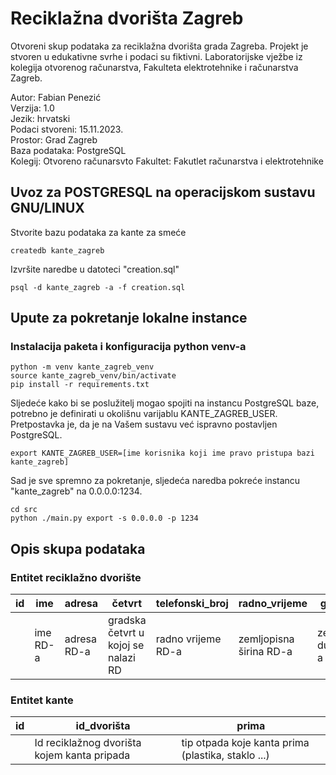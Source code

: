 # Reciklažna dvorišta Zagreb

Otvoreni skup podataka za reciklažna dvorišta grada Zagreba. Projekt je stvoren u edukativne svrhe i
podaci su fiktivni.
Laboratorijske vježbe iz kolegija otvorenog računarstva, Fakulteta elektrotehnike i računarstva Zagreb.

Autor: Fabian Penezić\
Verzija: 1.0\
Jezik: hrvatski\
Podaci stvoreni: 15.11.2023.\
Prostor: Grad Zagreb\
Baza podataka: PostgreSQL\
Kolegij: Otvoreno računarsvto 
Fakultet: Fakutlet računarstva i elektrotehnike 


## Uvoz za POSTGRESQL na operacijskom sustavu GNU/LINUX
Stvorite bazu podataka za kante za smeće
```
createdb kante_zagreb
```
Izvršite naredbe u datoteci "creation.sql"
```
psql -d kante_zagreb -a -f creation.sql
```

## Upute za pokretanje lokalne instance
### Instalacija paketa i konfiguracija python venv-a
```
python -m venv kante_zagreb_venv
source kante_zagreb_venv/bin/activate
pip install -r requirements.txt
```
Sljedeće kako bi se poslužitelj mogao spojiti na instancu PostgreSQL baze,
potrebno je definirati u okolišnu varijablu KANTE\_ZAGREB\_USER. Pretpostavka je,
da je na Vašem sustavu već ispravno postavljen PostgreSQL.
```
export KANTE_ZAGREB_USER=[ime korisnika koji ime pravo pristupa bazi kante_zagreb]
```
Sad je sve spremno za pokretanje, sljedeća naredba pokreće instancu "kante\_zagreb" na 
0.0.0.0:1234.
```
cd src
python ./main.py export -s 0.0.0.0 -p 1234
```


## Opis skupa podataka

### Entitet reciklažno dvorište
| id | ime | adresa | četvrt | telefonski\_broj | radno\_vrijeme | geo\_širina | geo\_duljina |
|----|---------|------------|-------------|------------|------------|------------|------------|
|    | ime RD-a | adresa RD-a | gradska četvrt u kojoj se nalazi RD | radno vrijeme RD-a | zemljopisna širina RD-a | zemljopisna dužina RD-a | 

### Entitet kante

| id |  id\_dvorišta    |   prima   | 
|----|---------|------------|
|    | Id reciklažnog dvorišta kojem kanta pripada | tip otpada koje kanta prima (plastika, staklo ...) | 


